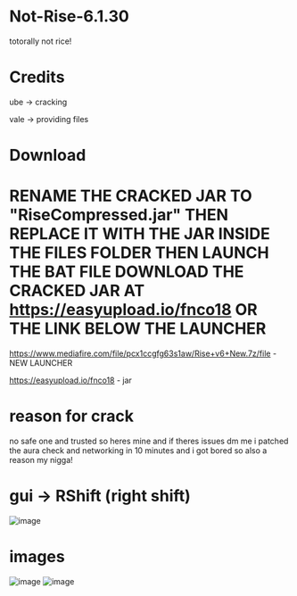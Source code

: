 # Not-Rise-6.1.30
totorally not rice!

# Credits
ube -> cracking

vale -> providing files

# Download

# **RENAME THE CRACKED JAR TO "RiseCompressed.jar" THEN REPLACE IT WITH THE JAR INSIDE THE FILES FOLDER THEN LAUNCH THE BAT FILE DOWNLOAD THE CRACKED JAR AT https://easyupload.io/fnco18 OR THE LINK BELOW THE LAUNCHER**
https://www.mediafire.com/file/pcx1ccgfg63s1aw/Rise+v6+New.7z/file - NEW LAUNCHER

https://easyupload.io/fnco18 - jar


# reason for crack
no safe one and trusted so heres mine and if theres issues dm me i patched the aura check and networking in 10 minutes and i got bored so also a reason my nigga!

# gui -> RShift (right shift)

![image](https://github.com/user-attachments/assets/e5cad224-486a-448e-abec-4c7d671c0e64)

# images

![image](https://github.com/user-attachments/assets/9bd9f54e-f483-4fbf-bf9b-6cd64a49257d)
![image](https://github.com/user-attachments/assets/1138b74b-ce7a-45a7-9683-c237e7c1dec8)
